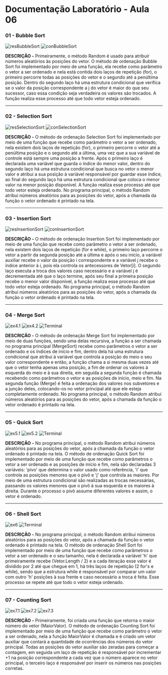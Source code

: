 # Documentação Laboratório - Aula 06

### 01 - Bubble Sort

![resBubbleSort](https://user-images.githubusercontent.com/97108963/192040729-46427031-aed0-407d-ab2f-402abdf7def5.PNG)
![conBubbleSort](https://user-images.githubusercontent.com/97108963/192040736-21c87f42-3b22-4b33-97a5-2dd738044ea2.PNG)

**DESCRIÇÃO -** Primeiramente, o método Random é usado para atribuir números aleatórios às posições do vetor. O método de ordenação Bubble Sort foi implementado por meio de uma função, ela recebe como parâmetro o vetor a ser ordenado e nela está contida dois laços de repetição (for), o primeiro percorre todas as posições do vetor e o segundo até a penúltima posição. Dentro do segundo laço há uma estrutura condicional que verifica se o valor da posição correspondente a j do vetor é maior do que seu sucessor, caso essa condição seja verdadeira os valores são trocados. A função realiza esse processo até que todo vetor esteja ordenado.

---

### 02 - Selection Sort

![resSelectionSort](https://user-images.githubusercontent.com/97108963/192040734-7cd975e8-c7ae-4e3a-9c7c-890302992680.PNG)
![conSelectionSort](https://user-images.githubusercontent.com/97108963/192040741-5c8bcefa-57a9-4daf-97b2-c1a21900da2a.PNG)

**DESCRIÇÃO -** O método de ordenação Selection Sort foi implementado por meio de uma função que recebe como parâmetro o vetor a ser ordenado, nela existem dois laços de repetição (for), o primeiro percorre o vetor até a penúltima posição e o segundo até a última, uma vez que a sua variável de controle está sempre uma posição a frente. Após o primeiro laço é declarada uma variável que guarda o índice do menor valor, dentro do segundo laço há uma estrutura condicional que busca no vetor o menor valor e atribui a sua posição à variável responsável por guardar esse índice, ao final do segundo laço há uma estrutura condicional que coloca o menor valor na menor posição disponível. A função realiza esse processo até que todo vetor esteja ordenado. No programa principal, o método Random atribui números aleatórios para as posições do vetor, após a chamada da função o vetor ordenado é printado na tela.

---

### 03 - Insertion Sort

![resInsertionSort](https://user-images.githubusercontent.com/97108963/192040733-3534e6ba-a1d4-4a00-9ad4-55a0710bf9c6.PNG)
![conInsertionSort](https://user-images.githubusercontent.com/97108963/192040738-edec2a57-1970-4617-a5cc-ceae47be55e2.PNG)

**DESCRIÇÃO -** O método de ordenação Insertion Sort foi implementado por meio de uma função que recebe como parâmetro o vetor a ser ordenado, nela existem dois laços de repetição (for e while), o primeiro laço percorre o vetor a partir da segunda posição até a última e após o seu início, a variável auxiliar recebe o valor da posição i correspondente e a variável j recebe o índice anterior à i, pois ela controla os antecessores de Vetor[i]. O segundo laço executa a troca dos valores caso necessário e a variável j é decrementada até que o laço termine, após seu final a primeira posição recebe o menor valor disponível, a função realiza esse processo até que todo vetor esteja ordenado. No programa principal, o método Random atribui números aleatórios para as posições do vetor, após a chamada da função o vetor ordenado é printado na tela.

---

### 04 - Merge Sort

![ex4.1](https://user-images.githubusercontent.com/97108963/194929667-981074bb-18c1-4ff1-a70d-2a8cbd90d439.PNG)
![ex4.2](https://user-images.githubusercontent.com/97108963/194929668-74303104-249f-44de-86ff-7f92943698b9.PNG)
![Terminal](https://user-images.githubusercontent.com/97108963/194929660-bc82d32b-1e1b-4eb8-901e-7737e9f4a2a3.PNG)

**DESCRIÇÃO -** O método de ordenação Merge Sort foi implementado por meio de duas funções, sendo uma delas recursiva, a função a ser chamada no programa principal (MergeSort) recebe como parâmetros o vetor a ser ordenado e os índices de início e fim, dentro dela há uma estrutura condicional que atribui à variável que controla a posição do meio o seu valor correspondente e então, a função chama a si mesma duas vezes até que o vetor tenha apenas uma posição, a fim de ordenar os valores à esquerda do meio e à sua direita, em seguida a segunda função é chamada recebendo como parâmetros o vetor e as posições de início, meio e fim. Na segunda função (Merge) é feita a ordenação dos valores nos subvetores e a junção deles, colocando-os no vetor principal até que ele esteja completamente ordenado. No programa principal, o método Random atribui números aleatórios para as posições do vetor, após a chamada da função o vetor ordenado é printado na tela.

---

### 05 - Quick Sort

![ex5.1](https://user-images.githubusercontent.com/97108963/194929837-a35970e9-67e9-42e3-8e43-799afa5f56ec.PNG)
![ex5.2](https://user-images.githubusercontent.com/97108963/194929838-a7e91f75-49c9-456c-bbba-c1d373e0fd47.PNG)
![Terminal](https://user-images.githubusercontent.com/97108963/194929835-bdabafb0-21cc-4004-b27f-e8e292bcc8aa.PNG)

**DESCRIÇÃO -** No programa principal, o método Random atribui números aleatórios para as posições do vetor, após a chamada da função o vetor ordenado é printado na tela. O método de ordenação Quick Sort foi implementado por meio de uma função que recebe como parâmetros o vetor a ser ordenado e as posições de início e fim, nela são declaradas 3 variáveis: 'pivo' que determina o valor usado como referência, 'i' que controla as posições menores que o pivô e 'j' que controla as maiores. Por meio de uma estrutura condicional são realizadas as trocas necessárias, passando os valores menores que o pivô à sua esquerda e os maiores à direita. Durante o processo o pivô assume diferentes valores e assim, o vetor é ordenado.

---

### 06 - Shell Sort

![ex6](https://user-images.githubusercontent.com/97108963/194930005-ecc674bf-e9eb-454b-a50c-f77824a9b0ba.PNG)
![Terminal](https://user-images.githubusercontent.com/97108963/194930007-bd67db9b-7b37-4947-892b-dc9786d91c91.PNG)

**DESCRIÇÃO -** No programa principal, o método Random atribui números aleatórios para as posições do vetor, após a chamada da função o vetor ordenado é printado na tela. O método de ordenação Shell Sort foi implementado por meio de uma função que recebe como parâmetros o vetor a ser ordenado e o seu tamanho, nela é declarada a variável 'h' que primeiramente recebe (Vetor.Length / 2) e a cada iteração esse valor é dividido por 2 até que chegue em 1, há três laços de repetição (2 for's e while), sendo que a estrutura while é responsável por comparar um valor com outro 'h' posições à sua frente e caso necessário a troca é feita. Esse processo se repete até que todo o vetor esteja ordenado.

---

### 07 - Counting Sort

![ex7.1](https://user-images.githubusercontent.com/97108963/195233259-3abd5768-ef96-4e0b-be47-59ea9a1f51b9.PNG)
![ex7.2](https://user-images.githubusercontent.com/97108963/195233264-6dbeaf8d-9ba9-4042-a32c-757052dc4ef6.PNG)
![ex7.3](https://user-images.githubusercontent.com/97108963/195233254-a9275d01-a466-483c-b788-5b90221a7ad5.PNG)

**DESCRIÇÃO -** Primeiramente, foi criada uma função que retorna o maior número do vetor (MaiorValor). O método de ordenação Counting Sort foi implementado por meio de uma função que recebe como parâmetro o vetor a ser ordenado, nela a função MaiorValor é chamada e é criado um vetor auxiliar que contará a quantidade de ocorrências dos números do vetor principal. Todas as posições do vetor auxiliar são zeradas para começar a contagem, em seguida um laço de repetição é responsável por incrementar +1 na posição correspondente a cada vez que o número aparece no vetor principal, o terceiro laço é responsável por inserir os números nas posições corretas.
